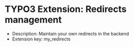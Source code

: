 # TYPO3 Extension: Redirects management
  * Description: Maintain your own redirects in the backend
  * Extension key: my_redirects